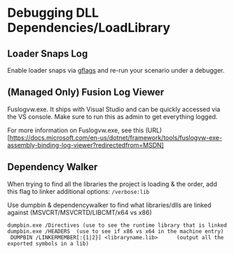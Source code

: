 # Debugging DLL Dependencies/LoadLibrary

## Loader Snaps Log

Enable loader snaps via [gflags](https://blogs.msdn.microsoft.com/junfeng/2006/11/20/debugging-loadlibrary-failures/) and re-run your scenario under a debugger.

## (Managed Only) Fusion Log Viewer

Fuslogvw.exe.  It ships with Visual Studio and can be quickly accessed via the VS console.  Make sure to run this as admin to get everything logged.

For more information on Fuslogvw.exe, see this (URL)\[https://docs.microsoft.com/en-us/dotnet/framework/tools/fuslogvw-exe-assembly-binding-log-viewer?redirectedfrom=MSDN]

## Dependency Walker

When trying to find all the libraries the project is loading & the order, add this flag to linker additional options:
`/verbose:lib`

Use dumpbin & dependencywalker to find what libraries/dlls are linked against (MSVCRT/MSVCRTD/LIBCMT/x64 vs x86)

````batch
dumpbin.exe /Directives (use to see the runtime library that is linked
dumpbin.exe /HEADERS  (use to see if x86 vs x64 in the machine entry)
 DUMPBIN /LINKERMEMBER[:{1|2}] <libraryname.lib>      (output all the exported symbols in a lib)
````
